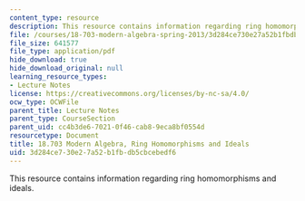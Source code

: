 ```yaml
---
content_type: resource
description: This resource contains information regarding ring homomorphisms and ideals.
file: /courses/18-703-modern-algebra-spring-2013/3d284ce730e27a52b1fbdb5cbcebedf6_MIT18_703S13_pra_l_16.pdf
file_size: 641577
file_type: application/pdf
hide_download: true
hide_download_original: null
learning_resource_types:
- Lecture Notes
license: https://creativecommons.org/licenses/by-nc-sa/4.0/
ocw_type: OCWFile
parent_title: Lecture Notes
parent_type: CourseSection
parent_uid: cc4b3de6-7021-0f46-cab8-9eca8bf0554d
resourcetype: Document
title: 18.703 Modern Algebra, Ring Homomorphisms and Ideals
uid: 3d284ce7-30e2-7a52-b1fb-db5cbcebedf6
---
```

This resource contains information regarding ring homomorphisms and ideals.